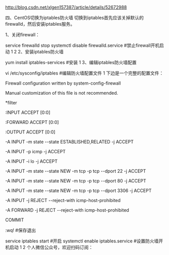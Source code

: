 http://blog.csdn.net/xlgen157387/article/details/52672988


四、CentOS切换为iptables防火墙
切换到iptables首先应该关掉默认的firewalld，然后安装iptables服务。

1、关闭firewall：

service firewalld stop
systemctl disable firewalld.service #禁止firewall开机启动
1
2
2、安装iptables防火墙

yum install iptables-services #安装
1
3、编辑iptables防火墙配置

vi /etc/sysconfig/iptables #编辑防火墙配置文件
1
下边是一个完整的配置文件：

Firewall configuration written by system-config-firewall

Manual customization of this file is not recommended.

*filter

:INPUT ACCEPT [0:0]

:FORWARD ACCEPT [0:0]

:OUTPUT ACCEPT [0:0]

-A INPUT -m state --state ESTABLISHED,RELATED -j ACCEPT

-A INPUT -p icmp -j ACCEPT

-A INPUT -i lo -j ACCEPT

-A INPUT -m state --state NEW -m tcp -p tcp --dport 22 -j ACCEPT

-A INPUT -m state --state NEW -m tcp -p tcp --dport 80 -j ACCEPT

-A INPUT -m state --state NEW -m tcp -p tcp --dport 3306 -j ACCEPT

-A INPUT -j REJECT --reject-with icmp-host-prohibited

-A FORWARD -j REJECT --reject-with icmp-host-prohibited

COMMIT

:wq! #保存退出

service iptables start #开启
systemctl enable iptables.service #设置防火墙开机启动
1
2
个人微信公众号，欢迎扫码订阅：

